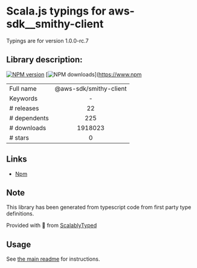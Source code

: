 
# Scala.js typings for aws-sdk__smithy-client

Typings are for version 1.0.0-rc.7

## Library description:
[![NPM version](https://img.shields.io/npm/v/@aws-sdk/@aws-sdk/smithy-client/preview.svg)](https://www.npmjs.com/package/@aws-sdk/@aws-sdk/smithy-client) [![NPM downloads](https://img.shields.io/npm/dm/@aws-sdk/@aws-sdk/smithy-client.svg)](https://www.npm

|                    |                 |
| ------------------ | :-------------: |
| Full name          | @aws-sdk/smithy-client |
| Keywords           | - |
| # releases         | 22 |
| # dependents       | 225 |
| # downloads        | 1918023 |
| # stars            | 0 |

## Links
- [Npm](https://www.npmjs.com/package/%40aws-sdk%2Fsmithy-client)
    


## Note
This library has been generated from typescript code from first party type definitions.

Provided with :purple_heart: from [ScalablyTyped](https://github.com/oyvindberg/ScalablyTyped)

## Usage
See [the main readme](../../readme.md) for instructions.


